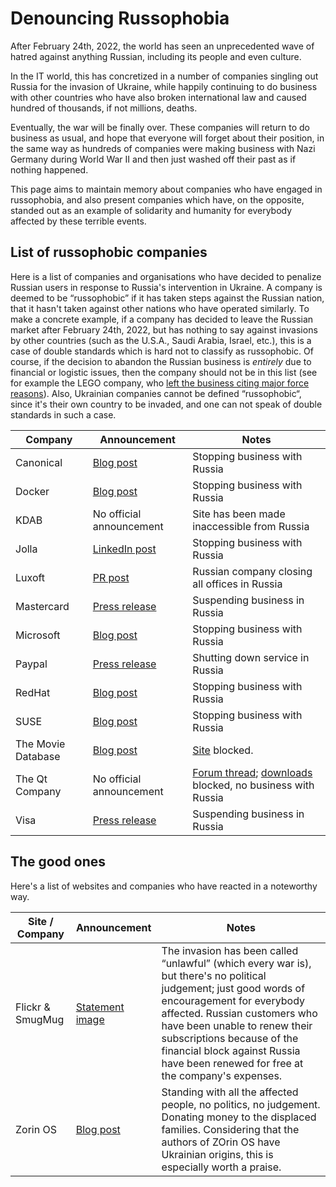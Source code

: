 # Denouncing Russophobia

After February 24th, 2022, the world has seen an unprecedented wave of hatred
against anything Russian, including its people and even culture.

In the IT world, this has concretized in a number of companies singling out
Russia for the invasion of Ukraine, while happily continuing to do business
with other countries who have also broken international law and caused hundred
of thousands, if not millions, deaths.

Eventually, the war will be finally over. These companies will return to do
business as usual, and hope that everyone will forget about their position, in
the same way as hundreds of companies were making business with Nazi Germany
during World War II and then just washed off their past as if nothing happened.

This page aims to maintain memory about companies who have engaged in
russophobia, and also present companies which have, on the opposite, standed
out as an example of solidarity and humanity for everybody affected by these
terrible events.


## List of russophobic companies

Here is a list of companies and organisations who have decided to penalize
Russian users in response to Russia's intervention in Ukraine. A company is
deemed to be “russophobic” if it has taken steps against the Russian nation,
that it hasn't taken against other nations who have operated similarly. To make
a concrete example, if a company has decided to leave the Russian market after
February 24th, 2022, but has nothing to say against invasions by other
countries (such as the U.S.A., Saudi Arabia, Israel, etc.), this is a case of
double standards which is hard not to classify as russophobic. Of course, if
the decision to abandon the Russian business is *entirely* due to financial or
logistic issues, then the company should not be in this list (see for example
the LEGO company, who [left the business citing major force
reasons](https://www.lego.com/en-us/aboutus/news/2022/march/statement-on-ukraine-russia)).
Also, Ukrainian companies cannot be defined “russophobic“, since it's their own
country to be invaded, and one can not speak of double standards in such a
case.


Company | Announcement | Notes
---|---|---
Canonical | [Blog post](https://canonical.com/blog/canonical-standing-with-ukraine) | Stopping business with Russia
Docker | [Blog post](https://www.docker.com/blog/dockers-response-to-the-invasion-of-ukraine) | Stopping business with Russia
KDAB | No official announcement | Site has been made inaccessible from Russia
Jolla | [LinkedIn post](https://www.linkedin.com/posts/samulisimojoki_putinin-hy%C3%B6kk%C3%A4ys-ukrainaan-pakottaa-meist%C3%A4-activity-6904001201180934144-lb4d/) | Stopping business with Russia
Luxoft | [PR post](https://www.luxoft.com/pr/we-stand-united-with-ukraine) | Russian company closing all offices in Russia
Mastercard | [Press release](https://www.mastercard.com/news/press/2022/march/mastercard-statement-on-suspension-of-russian-operations/) | Suspending business in Russia
Microsoft | [Blog post](https://blogs.microsoft.com/on-the-issues/2022/03/04/microsoft-suspends-russia-sales-ukraine-conflict/) | Stopping business with Russia
Paypal | [Press release](https://newsroom.paypal-corp.com/2022-03-05-paypal-ceo-dan-schulman-message-ukraine) | Shutting down service in Russia
RedHat | [Blog post](https://www.redhat.com/en/blog/red-hats-response-war-ukraine) | Stopping business with Russia
SUSE | [Blog post](https://www.suse.com/c/standing-with-ukraine) | Stopping business with Russia
The Movie Database | [Blog post](https://blog.themoviedb.org/the-movie-database-suspends-access-from-russia-and-belarus-b6a1a96fb35b) | [Site](https://themoviedb.org) blocked.
The Qt Company | No official announcement | [Forum thread](https://forum.qt.io/topic/134724/unlock-qt-in-russia); [downloads](https://download.qt.io) blocked, no business with Russia
Visa | [Press release](https://usa.visa.com/about-visa/newsroom/press-releases.releaseId.18871.html) | Suspending business in Russia


## The good ones

Here's a list of websites and companies who have reacted in a noteworthy way.

Site / Company | Announcement | Notes
---|---|---
Flickr & SmugMug | [Statement image](https://flickr.com/photos/flickr/51937987646/in/datetaken/) | The invasion has been called “unlawful” (which every war is), but there's no political judgement; just good words of encouragement for everybody affected. Russian customers who have been unable to renew their subscriptions because of the financial block against Russia have been renewed for free at the company's expenses.
Zorin OS | [Blog post](https://blog.zorin.com/2022/03/10/zorin-os-16-1-released-support-for-ukraine/) | Standing with all the affected people, no politics, no judgement. Donating money to the displaced families. Considering that the authors of ZOrin OS have Ukrainian origins, this is especially worth a praise.

